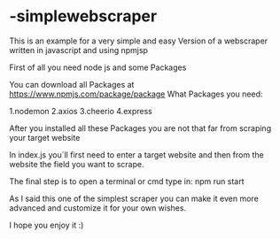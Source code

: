 # -simplewebscraper
This is an example for a very simple and easy Version of a webscraper written in javascript and using npmjsp


First of all you need node js and some Packages

You can download all Packages at https://www.npmjs.com/package/package
What Packages you need:

1.nodemon
2.axios
3.cheerio
4.express


After you installed all these Packages you are not that far from scraping your target website

In index.js you´ll first need to enter a target website and then from the website the field
you want to scrape.


The final step is to open a terminal or cmd type in: npm run start



As I said this one of the simplest scraper you can make it even more advanced and customize it for your own wishes.


I hope you enjoy it :)





